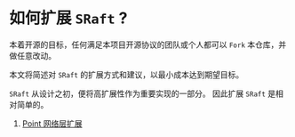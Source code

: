 # 如何扩展 `SRaft` ?
本着开源的目标，任何满足本项目开源协议的团队或个人都可以 `Fork` 本仓库，并做任意改动。

本文将简述对 `SRaft` 的扩展方式和建议，以最小成本达到期望目标。

`SRaft` 从设计之初，便将高扩展性作为重要实现的一部分。
因此扩展 `SRaft` 是相对简单的。

1. [Point 网络层扩展](extend_point.md)
